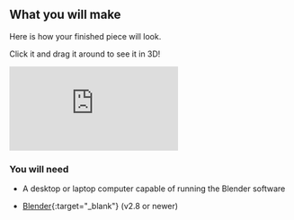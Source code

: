 ## What you will make

Here is how your finished piece will look.

Click it and drag it around to see it in 3D!

<div class="responsive-embed responsive-embed--video">
  <iframe class="responsive-embed__iframe" src="https://sketchfab.com/models/f711766cd46a4837a58534b3b8766c5d/embed" frameborder="0" allowvr allowfullscreen mozallowfullscreen="true" webkitallowfullscreen="true"></iframe>
</div>

### You will need

+ A desktop or laptop computer capable of running the Blender software

+ [Blender](https://www.blender.org/download/){:target="_blank"} (v2.8 or newer)
